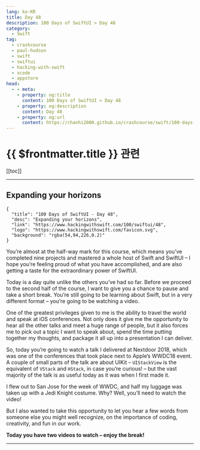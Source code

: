 ```yaml
---
lang: ko-KR
title: Day 48
description: 100 Days of SwiftUI > Day 48
category:
  - Swift
tag: 
  - crashcourse
  - paul-hudson
  - swift
  - swiftui
  - hacking-with-swift
  - xcode
  - appstore
head:
  - - meta:
    - property: og:title
      content: 100 Days of SwiftUI > Day 48
    - property: og:description
      content: Day 48
    - property: og:url
      content: https://chanhi2000.github.io/crashcourse/swift/100-days-of-swiftui/48.html
---
```


# {{ $frontmatter.title }} 관련

[[toc]]

---

## Expanding your horizons

```component VPCard
{
  "title": "100 Days of SwiftUI - Day 48",
  "desc": "Expanding your horizons",
  "link": "https://www.hackingwithswift.com/100/swiftui/48",
  "logo": "https://www.hackingwithswift.com/favicon.svg",
  "background": "rgba(54,94,226,0.2)"
}
```

<VidStack src="youtube/U1gP4EcT_wQ"/>

You’re almost at the half-way mark for this course, which means you’ve completed nine projects and mastered a whole host of Swift and SwiftUI – I hope you’re feeling proud of what you have accomplished, and are also getting a taste for the extraordinary power of SwiftUI.

Today is a day quite unlike the others you’ve had so far. Before we proceed to the second half of the course, I want to give you a chance to pause and take a short break. You’re still going to be learning about Swift, but in a very different format – you’re going to be watching a video.

One of the greatest privileges given to me is the ability to travel the world and speak at iOS conferences. Not only does it give me the opportunity to hear all the other talks and meet a huge range of people, but it also forces me to pick out a topic I want to speak about, spend the time putting together my thoughts, and package it all up into a presentation I can deliver.

So, today you’re going to watch a talk I delivered at Nextdoor 2018, which was one of the conferences that took place next to Apple’s WWDC18 event. A couple of small parts of the talk are about UIKit – `UIStackView` is the equivalent of `VStack` and `HStack`, in case you’re curious! – but the vast majority of the talk is as useful today as it was when I first made it.

I flew out to San Jose for the week of WWDC, and half my luggage was taken up with a Jedi Knight costume. Why? Well, you’ll need to watch the video!

But I also wanted to take this opportunity to let you hear a few words from someone else you might well recognize, on the importance of coding, creativity, and fun in our work.

__Today you have two videos to watch – enjoy the break!__

<VideoPlayer 
  src="https://i.vimeocdn.com/video/1299520224-574f93c3c25a587238307c48663577947d8eb7519d7727ff5?mw=400&mh=400" />

---
